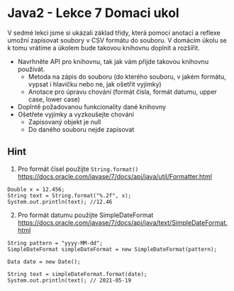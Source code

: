 

# Java2 - Lekce 7 Domaci ukol

V sedmé lekci jsme si ukázali základ třídy, která pomocí anotací a reflexe umožní zapisovat soubory v CSV formátu do souboru. V domácím úkolu se k tomu vrátíme a úkolem bude takovou knihovnu doplnit a rozšířit.

* Navrhněte API pro knihovnu, tak jak vám přijde takovou knihovnu používát.
  * Metoda na zápis do souboru (do kterého souboru, v jakém formátu, vypsat i hlavičku nebo ne, jak ošetřit vyjímky)
  * Anotace pro úpravu chování (formát čísla, formát datumu, upper case, lower case)
* Doplntě požadovanou funkcionality dané knihovny
* Ošetřete vyjímky a vyzkoušejte chování
  * Zapisovaný objekt je null
  * Do daného souboru nejde zapisovat

## Hint

1. Pro formát čísel použijte `String.format()` https://docs.oracle.com/javase/7/docs/api/java/util/Formatter.html

```
Double x = 12.456;
String text = String.format("%.2f", x);
System.out.println(text); //12.46

```

2. Pro formát datumu použijte SimpleDateFormat https://docs.oracle.com/javase/7/docs/api/java/text/SimpleDateFormat.html

```
String pattern = "yyyy-MM-dd";
SimpleDateFormat simpleDateFormat = new SimpleDateFormat(pattern);

Data date = new Date();

String text = simpleDateFormat.format(date);
System.out.println(text); // 2021-05-19
```


